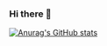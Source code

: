 ### Hi there 👋
[![Anurag's GitHub stats](https://github-readme-stats.vercel.app/api?username=anuraghazra)](https://github.com/anuraghazra/github-readme-stats)
<!--
**SandFoxy/SandFoxy** is a ✨ _special_ ✨ repository because its `README.md` (this file) appears on your GitHub profile.

Here are some ideas to get you started:


#### Github Stats
<img src="https://github-readme-stats.vercel.app/api?username=SandFoxy&show_icons=true&theme=gotham" alt="github stats" width="45%" align="right"/>

- 🔭 I’m currently working on ...
- 🌱 I’m currently learning ...
- 👯 I’m looking to collaborate on ...
- 🤔 I’m looking for help with ...
- 💬 Ask me about ...
- 📫 How to reach me: ...
- 😄 Pronouns: ...
- ⚡ Fun fact: ...
-->
